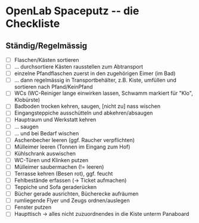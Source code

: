 # OpenLab Spaceputz -- die Checkliste

## Ständig/Regelmässig

- [ ] Flaschen/Kästen sortieren
- [ ] ... durchsortiere Kästen rausstellen zum Abtransport
- [ ] einzelne Pfandflaschen zuerst in den zugehörigen Eimer (im Bad)
- [ ] ... dann regelmässig in Transportbehälter, z.B. Kiste, umfüllen und sortieren nach Pfand/KeinPfand
- [ ] WCs (WC-Reiniger lange einwirken lassen, Schwamm markiert für "Klo", Klobürste)
- [ ] Badboden trocken kehren, saugen, [nicht zu] nass wischen
- [ ] Eingangsteppiche ausschütteln und abkehren/absaugen
- [ ] Hauptraum und Werkstatt kehren
- [ ] ... saugen
- [ ] ... und bei Bedarf wischen
- [ ] Aschenbecher leeren (ggf. Raucher verpflichten)
- [ ] Mülleimer leeren (Tonnen im Eingang zum Hof)
- [ ] Kühlschrank auswischen
- [ ] WC-Türen und Klinken putzen
- [ ] Mülleimer saubermachen (!= leeren)
- [ ] Terrasse kehren (Besen rot), ggf. feucht
- [ ] Fehlbestände erfassen (-> Ticket aufmachen)
- [ ] Teppiche und Sofa geraderücken
- [ ] Bücher gerade ausrichten, Bücherecke aufräumen
- [ ] rumliegende Flyer und Zeugs ordnen/auslegen
- [ ] Fenster putzen
- [ ] Haupttisch -> alles nicht zuzuordnendes in die Kiste unterm Panaboard
